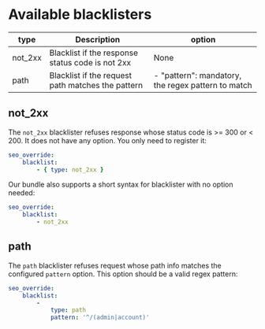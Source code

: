 # Available blacklisters

| type  | Description | option |
|---|---|---|
| not_2xx | Blacklist if the response status code is not 2xx | None |
| path | Blacklist if the request path matches the pattern | - "pattern": mandatory, the regex pattern to match |

## not_2xx

The `not_2xx` blacklister refuses response whose status code is >= 300 or < 200. It does
not have any option. You only need to register it:

```yaml
seo_override:
    blacklist:
        - { type: not_2xx }
```

Our bundle also supports a short syntax for blacklister with no option needed:

```yaml
seo_override:
    blacklist:
        - not_2xx
```

## path

The `path` blacklister refuses request whose path info matches the configured
`pattern` option. This option should be a valid regex pattern:

```yaml
seo_override:
    blacklist:
        -
            type: path
            pattern: '^/(admin|account)'
```
